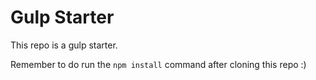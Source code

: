# Gulp Starter

This repo is a gulp starter. 

Remember to do run the `npm install` command after cloning this repo :)

